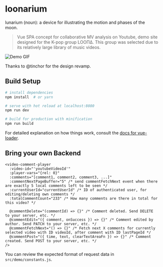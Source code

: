 # loonarium

lunarium (noun): a device for illustrating the motion and phases of the moon.

> Vue SPA concept for collaborative MV analysis on Youtube, demo site designed for the K-pop group LOOΠΔ. This group was selected due to its relatively large library of music videos.

![Demo GIF](http://thumbs.gfycat.com/OffbeatEverlastingHen-size_restricted.gif)

Thanks to @tinchor for the design revamp.

## Build Setup

``` bash
# install dependencies
npm install  # or yarn

# serve with hot reload at localhost:8080
npm run dev

# build for production with minification
npm run build
```

For detailed explanation on how things work, consult the [docs for vue-loader](http://vuejs.github.io/vue-loader).


## Bring your own Backend

```
<video-comment-player
  :video-id="'youtubeVideoId'"
  :player-vars="{rel: 0}"
  :comments="[comment1, comment2, comment3, ...]"
  :commentNextPageBuffer="5" /* send commentFetchNext event when there are exactly 5 local comments left to be seen */   
  :currentUserId="currentUserId" /* ID of authenticated user, for editing/deleting own comments */
  :totalCommentCount="233" /* How many comments are there in total for this video? */

  @commentDelete="(commentId) => {}" /* Comment deleted. Send DELETE to your server, etc. */
  @commentEdit="({ comment, onSuccess }) => {}" /* Comment edited by author. Send PATCH to your server, etc. */
  @commentFetchNext="() => {}" /* Fetch next X comments for currently selected video with ID videoId, after comment with ID lastPageId */
  @commentPost="({ time, text, clearTextAreaFn }) => {}" /* Comment created. Send POST to your server, etc. */
/>
```

You can review the expected format of request data in `src/demo/constants.js`.

